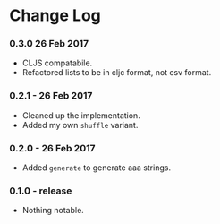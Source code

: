 # Change Log

### 0.3.0 26 Feb 2017

- CLJS compatabile.
- Refactored lists to be in cljc format, not csv format.

### 0.2.1 - 26 Feb 2017

- Cleaned up the implementation.
- Added my own `shuffle` variant.

### 0.2.0 - 26 Feb 2017

- Added `generate` to generate aaa strings.

### 0.1.0 - release

- Nothing notable.
